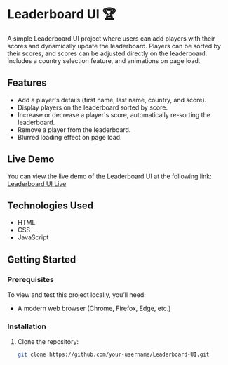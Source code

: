 # Leaderboard UI 🏆

A simple Leaderboard UI project where users can add players with their scores and dynamically update the leaderboard. Players can be sorted by their scores, and scores can be adjusted directly on the leaderboard. Includes a country selection feature, and animations on page load.

## Features

- Add a player's details (first name, last name, country, and score).
- Display players on the leaderboard sorted by score.
- Increase or decrease a player's score, automatically re-sorting the leaderboard.
- Remove a player from the leaderboard.
- Blurred loading effect on page load.

## Live Demo

You can view the live demo of the Leaderboard UI at the following link: [Leaderboard UI Live](https://yourusername.github.io/Leaderboard-UI/)

## Technologies Used

- HTML
- CSS
- JavaScript

## Getting Started

### Prerequisites
To view and test this project locally, you’ll need:
- A modern web browser (Chrome, Firefox, Edge, etc.)

### Installation
1. Clone the repository:
   ```bash
   git clone https://github.com/your-username/Leaderboard-UI.git
